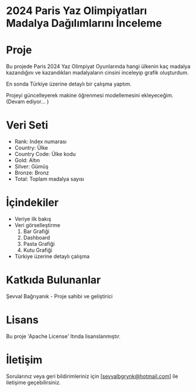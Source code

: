 # 2024 Paris Yaz Olimpiyatları Madalya Dağılımlarını İnceleme
# Proje
Bu projede Paris 2024 Yaz Olimpiyat Oyunlarında hangi ülkenin kaç madalya kazandığını ve kazandıkları madalyaların cinsini inceleyip grafik oluşturdum.

En sonda Türkiye üzerine detaylı bir çalışma yaptım.

Projeyi güncelleyerek makine öğrenmesi modellemesini ekleyeceğim. (Devam ediyor... )


# Veri Seti
* Rank: Index numarası 
* Country: Ülke
* Country Code: Ülke kodu
* Gold: Altın
* Silver: Gümüş
* Bronze: Bronz
* Total: Toplam madalya sayısı

# İçindekiler
* Veriye ilk bakış
* Veri görselleştirme
    1. Bar Grafiği
    2. Dashboard
    3. Pasta Grafiği
    4. Kutu Grafiği
* Türkiye üzerine detaylı çalışma

# Katkıda Bulunanlar
Şevval Bağrıyanık - Proje sahibi ve geliştirici

# Lisans
Bu proje 'Apache License' ltında lisanslanmıştır.

# İletişim
Sorularınız veya geri bildirimleriniz için [sevvalbgrynk@hotmail.com] ile iletişime geçebilirsiniz.
